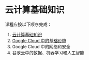 # 云计算基础知识
课程应按以下顺序完成：
1. [云计算基础知识](./CloudComputingFundamentals/CloudComputingFundamentals.md)
2. [Google Cloud 中的基础设施](./CloudComputingFundamentals/InfrastructureInGoogleCloud.md)
3. Google Cloud 中的网络和安全
4. 谷歌云中的数据、机器学习和人工智能
